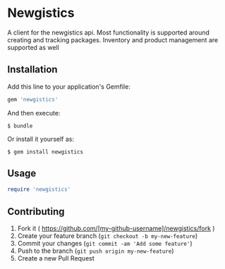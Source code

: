 # Newgistics

A client for the newgistics api. Most functionality is supported around creating and tracking packages. Inventory and product management are supported as well

## Installation

Add this line to your application's Gemfile:

```ruby
gem 'newgistics'
```

And then execute:

    $ bundle

Or install it yourself as:

    $ gem install newgistics

## Usage

```ruby
require 'newgistics'
```

## Contributing

1. Fork it ( https://github.com/[my-github-username]/newgistics/fork )
2. Create your feature branch (`git checkout -b my-new-feature`)
3. Commit your changes (`git commit -am 'Add some feature'`)
4. Push to the branch (`git push origin my-new-feature`)
5. Create a new Pull Request
